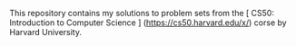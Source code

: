 This repository contains my solutions to problem sets from the [ CS50: Introduction to Computer Science ] (https://cs50.harvard.edu/x/) corse by Harvard University.
